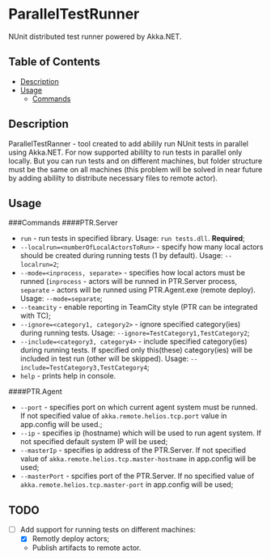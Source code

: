 ParallelTestRunner
==================
NUnit distributed test runner powered by Akka.NET.

Table of Contents
-----------------

* [Description](#description)
* [Usage](#usage)
  * [Commands](#commands)

Description
-----------
ParallelTestRanner - tool created to add abilily run NUnit tests in parallel using Akka.NET. For now supported abililty to run tests in parallel only locally. But you can run tests and on different machines, but folder structure must be the same on all machines (this problem will be solved in near future by adding abililty to distribute necessary files to remote actor).

Usage
-----
###Commands
####PTR.Server
* `run` - run tests in specified library. Usage: `run tests.dll`. **Required**;
* `--localrun=<numberOfLocalActorsToRun>` - specify how many local actors should be created during running tests (1 by default). Usage: `--localrun=2`;
* `--mode=<inprocess, separate>` - specifies how local actors must be runned (`inprocess` - actors will be runned in PTR.Server process, `separate` - actors will be runned using PTR.Agent.exe (remote deploy). Usage: `--mode=separate`;
* `--teamcity` - enable reporting in TeamCity style (PTR can be integrated with TC);
* `--ignore=<category1, category2>` - ignore specified category(ies) during running tests. Usage: `--ignore=TestCategory1,TestCategory2`;
* `--include=<category3, category4>` - include specified category(ies) during running tests. If specified only this(these) category(ies) will be included in test run (other will be skipped). Usage: `--include=TestCategory3,TestCategory4`;
* `help` - prints help in console.

####PTR.Agent
* `--port` - specifies port on which current agent system must be runned. If not specified value of `akka.remote.helios.tcp.port` value in app.config will be used.;
* `--ip` - specifies ip (hostname) which will be used to run agent system. If not specified default system IP will be used;
* `--masterIp` - specifies ip address of the PTR.Server. If not specified value of `akka.remote.helios.tcp.master-hostname` in app.config will be used;
* `--masterPort` - spcifies port of the PTR.Server. If no specified value of `akka.remote.helios.tcp.master-port` in app.config will be used;

TODO
----

* [ ] Add support for running tests on different machines:
  * [X] Remotly deploy actors;
  * Publish artifacts to remote actor.

